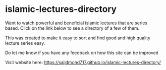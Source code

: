 # islamic-lectures-directory

Want to watch powerful and beneficial islamic lectures that are series based. Click on the link below to see a directory of a few of them. 

This was created to make it easy to sort and find good and high quality lecture series easy. 

Do let me know if you have any feedback on how this site can be improved

Visit website here:
https://sajidmohd717.github.io/islamic-lectures-directory/